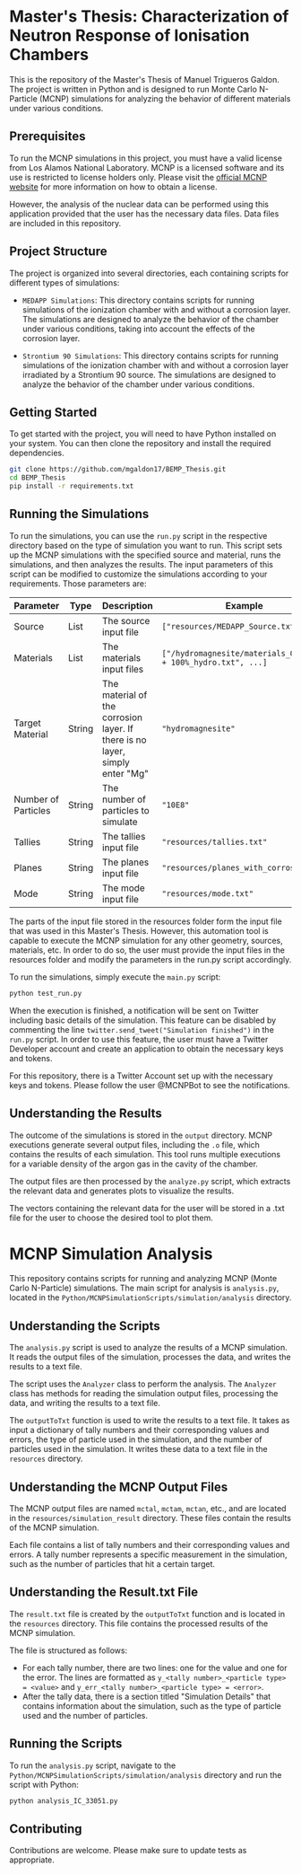 # Master's Thesis: Characterization of Neutron Response of Ionisation Chambers 

This is the repository of the Master's Thesis of Manuel Trigueros Galdon. The project is written in Python and is designed to run Monte Carlo N-Particle (MCNP) simulations for analyzing the behavior of different materials under various conditions.

## Prerequisites

To run the MCNP simulations in this project, you must have a valid license from Los Alamos National Laboratory. MCNP is a licensed software and its use is restricted to license holders only. Please visit the [official MCNP website](https://mcnp.lanl.gov/) for more information on how to obtain a license.

However, the analysis of the nuclear data can be performed using this application provided that the user has the necessary data files. Data files are included in this repository.
## Project Structure

The project is organized into several directories, each containing scripts for different types of simulations:

- `MEDAPP Simulations`: This directory contains scripts for running simulations of the ionization chamber with and without a corrosion layer. The simulations are designed to analyze the behavior of the chamber under various conditions, taking into account the effects of the corrosion layer.

- `Strontium 90 Simulations`: This directory contains scripts for running simulations of the ionization chamber with and without a corrosion layer irradiated by a Strontium 90 source. The simulations are designed to analyze the behavior of the chamber under various conditions.

## Getting Started

To get started with the project, you will need to have Python installed on your system. You can then clone the repository and install the required dependencies.

```bash
git clone https://github.com/mgaldon17/BEMP_Thesis.git
cd BEMP_Thesis
pip install -r requirements.txt
```

## Running the Simulations

To run the simulations, you can use the `run.py` script in the respective directory based on the type of simulation you want to run. This script sets up the MCNP simulations with the specified source and material, runs the simulations, and then analyzes the results.
The input parameters of this script can be modified to customize the simulations according to your requirements. Those parameters are: 

| Parameter         | Type   | Description                                                                  | Example                                                        |
|-------------------|--------|------------------------------------------------------------------------------|----------------------------------------------------------------|
| Source            | List   | The source input file                                                        | `["resources/MEDAPP_Source.txt"]`                              |
| Materials         | List   | The materials input files                                                    | `["/hydromagnesite/materials_0%_water + 100%_hydro.txt", ...]` |
| Target Material   | String | The material of the corrosion layer. If there is no layer, simply enter "Mg" | `"hydromagnesite"`                                             |
| Number of Particles | String | The number of particles to simulate                                          | `"10E8"`                                                       |
| Tallies           | String | The tallies input file                                                       | `"resources/tallies.txt"`                                      |
| Planes            | String | The planes input file                                                        | `"resources/planes_with_corrosion"`                            |
| Mode              | String | The mode input file                                                          | `"resources/mode.txt"`                                         |

The parts of the input file stored in the resources folder form the input file that was used in this Master's Thesis. However, this automation tool is capable to execute the MCNP simulation for any other geometry, sources, materials, etc.
In order to do so, the user must provide the input files in the resources folder and modify the parameters in the run.py script accordingly.

To run the simulations, simply execute the `main.py` script:
```bash
python test_run.py
```

When the execution is finished, a notification will be sent on Twitter including basic details of the simulation. This feature can be disabled by commenting the line  `twitter.send_tweet("Simulation finished")` in the `run.py` script.
In order to use this feature, the user must have a Twitter Developer account and create an application to obtain the necessary keys and tokens.

For this repository, there is a Twitter Account set up with the necessary keys and tokens. Please follow the user @MCNPBot to see the notifications. 
## Understanding the Results

The outcome of the simulations is stored in the `output` directory. MCNP executions generate several output files, including the `.o` file, which contains the results of each simulation. This tool runs multiple executions for a variable density of the argon gas in the cavity of the chamber. 

The output files are then processed by the `analyze.py` script, which extracts the relevant data and generates plots to visualize the results.

The vectors containing the relevant data for the user will be stored in a .txt file  for the user to choose the desired tool to plot them.

# MCNP Simulation Analysis

This repository contains scripts for running and analyzing MCNP (Monte Carlo N-Particle) simulations. The main script for analysis is `analysis.py`, located in the `Python/MCNPSimulationScripts/simulation/analysis` directory.

## Understanding the Scripts

The `analysis.py` script is used to analyze the results of a MCNP simulation. It reads the output files of the simulation, processes the data, and writes the results to a text file.

The script uses the `Analyzer` class to perform the analysis. The `Analyzer` class has methods for reading the simulation output files, processing the data, and writing the results to a text file.

The `outputToTxt` function is used to write the results to a text file. It takes as input a dictionary of tally numbers and their corresponding values and errors, the type of particle used in the simulation, and the number of particles used in the simulation. It writes these data to a text file in the `resources` directory.

## Understanding the MCNP Output Files

The MCNP output files are named `mctal`, `mctam`, `mctan`, etc., and are located in the `resources/simulation_result` directory. These files contain the results of the MCNP simulation.

Each file contains a list of tally numbers and their corresponding values and errors. A tally number represents a specific measurement in the simulation, such as the number of particles that hit a certain target.

## Understanding the Result.txt File

The `result.txt` file is created by the `outputToTxt` function and is located in the `resources` directory. This file contains the processed results of the MCNP simulation.

The file is structured as follows:

- For each tally number, there are two lines: one for the value and one for the error. The lines are formatted as `y_<tally number>_<particle type> = <value>` and `y_err_<tally number>_<particle type> = <error>`.
- After the tally data, there is a section titled "Simulation Details" that contains information about the simulation, such as the type of particle used and the number of particles.

## Running the Scripts

To run the `analysis.py` script, navigate to the `Python/MCNPSimulationScripts/simulation/analysis` directory and run the script with Python:

```bash
python analysis_IC_33051.py
```

## Contributing

Contributions are welcome. Please make sure to update tests as appropriate.
